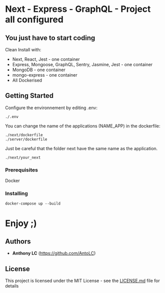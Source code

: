 # Next - Express - GraphQL - Project all configured
## You just have to start coding

Clean Install with:
* Next, React, Jest - one container
* Express, Mongoose, GraphQL, Sentry, Jasmine, Jest - one container
* MongoDB - one container
* mongo-express - one container
* All Dockerised

## Getting Started

Configure the environnement by editing .env: 
```
./.env
```
You can change the name of the applications (NAME_APP) in the dockerfile:
```
./next/dockerfile
./server/dockerfile
```
Just be careful that the folder next have the same name as the application.
```
./next/your_next
```

### Prerequisites

Docker

### Installing

```
docker-compose up --build
```

# Enjoy ;)

## Authors

* **Anthony LC** (https://github.com/AntoLC)

## License

This project is licensed under the MIT License - see the [LICENSE.md](LICENSE.md) file for details
